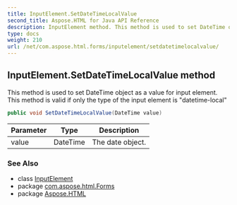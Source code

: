 ```yaml
---
title: InputElement.SetDateTimeLocalValue
second_title: Aspose.HTML for Java API Reference
description: InputElement method. This method is used to set DateTime object as a value for input element. This method is valid if only the type of the input element is datetime-local
type: docs
weight: 210
url: /net/com.aspose.html.forms/inputelement/setdatetimelocalvalue/
---
```

## InputElement.SetDateTimeLocalValue method

This method is used to set DateTime object as a value for input element. This method is valid if only the type of the input element is "datetime-local"

```java
public void SetDateTimeLocalValue(DateTime value)
```

| Parameter | Type | Description |
| --- | --- | --- |
| value | DateTime | The date object. |

### See Also

* class [InputElement](../)
* package [com.aspose.html.Forms](../../inputelement/)
* package [Aspose.HTML](../../../)
